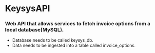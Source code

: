 # KeysysAPI

### Web API that allows services to fetch invoice options from a local database(MySQL).
  - Database needs to be called keysys_db.
  - Data needs to be ingested into a table called invoice_options.
